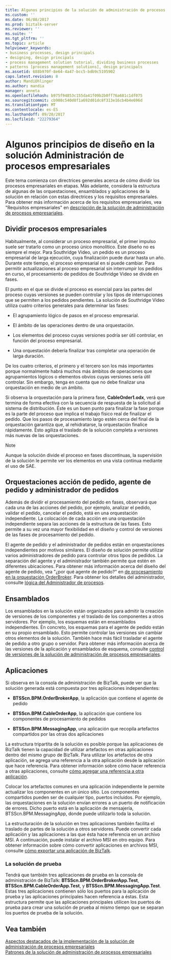 ```yaml
---
title: Algunos principios de la solución de administración de procesos empresariales de diseño | Documentos de Microsoft
ms.custom: ''
ms.date: 06/08/2017
ms.prod: biztalk-server
ms.reviewer: ''
ms.suite: ''
ms.tgt_pltfrm: ''
ms.topic: article
helpviewer_keywords:
- business processes, design principals
- designing, design principals
- process management solution tutorial, dividing business processes
- patterns [process management solutions], design principals
ms.assetid: 688b970f-8e64-4a47-bcc5-bdb9c5195902
caps.latest.revision: 8
author: MandiOhlinger
ms.author: mandia
manager: anneta
ms.openlocfilehash: b975f94853c155da41f09b2b0ff76a681c1df075
ms.sourcegitcommit: cb908c540d8f1a692d01dc8f313e16cb4b4e696d
ms.translationtype: MT
ms.contentlocale: es-ES
ms.lasthandoff: 09/20/2017
ms.locfileid: "22279364"
---
```

# <a name="some-design-principles-in-the-business-process-management-solution"></a>Algunos principios de diseño en la solución Administración de procesos empresariales
Este tema comienza con directrices generales acerca de cómo dividir los procesos empresariales en etapas. Más adelante, considera la estructura de algunas de las orquestaciones, ensamblados y aplicaciones de la solución en relación con estas directrices y los requisitos empresariales. Para obtener más información acerca de los requisitos empresariales, vea "Requisitos empresariales" en [descripción de la solución de administración de procesos empresariales](../core/understanding-the-business-process-management-solution.md).  
  
## <a name="dividing-business-processes"></a>Dividir procesos empresariales  
 Habitualmente, al considerar un proceso empresarial, el primer impulso suele ser tratarlo como un proceso único monolítico. Este diseño no es siempre el mejor. Para Southridge Video, un pedido es un proceso empresarial de larga ejecución, cuya finalización puede durar hasta un año. Durante este tiempo, el proceso empresarial en sí puede cambiar. Para permitir actualizaciones al proceso empresarial sin interrumpir los pedidos en curso, el procesamiento de pedidos de Southridge Video se divide en fases.  
  
 El punto en el que se divide el proceso es esencial para las partes del proceso cuyas versiones se pueden controlar y los tipos de interrupciones que se permiten a los pedidos pendientes. La solución de Southridge Video utiliza cuatro criterios generales para determinar las fases:  
  
-   El agrupamiento lógico de pasos en el proceso empresarial.  
  
-   El ámbito de las operaciones dentro de una orquestación.  
  
-   Los elementos del proceso cuyas versiones podría ser útil controlar, en función del proceso empresarial.  
  
-   Una orquestación debería finalizar tras completar una operación de larga duración.  
  
 De los cuatro criterios, el primero y el tercero son los más importantes porque normalmente habrá muchos más ámbitos de operaciones que agrupamientos lógicos o elementos obvios cuyas versiones sería útil controlar. Sin embargo, tenga en cuenta que no debe finalizar una orquestación en medio de un ámbito.  
  
 Si observa la orquestación para la primera fase, **CableOrder1.odx**, verá que termina de forma efectiva con la secuencia de respuesta de la solicitud al sistema de distribución. Éste es un buen punto para finalizar la fase porque es la parte del proceso que implica el trabajo físico real de finalizar el pedido. Que los pasos de procesamiento largo estén cerca del final de la orquestación garantiza que, al rehidratarse, la orquestación finalice rápidamente. Esto agiliza el traslado de la solución completa a versiones más nuevas de las orquestaciones.  
  
> [!NOTE]
>  Aunque la solución divide el proceso en fases discontinuas, la supervisión de la solución le permite ver los elementos en una vista continua mediante el uso de SAE.  
  
## <a name="order-action-broker-and-manager-orchestrations"></a>Orquestaciones acción de pedido, agente de pedido y administrador de pedidos  
 Además de dividir el procesamiento del pedido en fases, observará que cada una de las acciones del pedido, por ejemplo, analizar el pedido, validar el pedido, cancelar el pedido, está en una orquestación independiente. La colocación de cada acción en una orquestación independiente separa las acciones de la estructura de las fases. Esto permite a su vez una mayor flexibilidad en el diseño y control de versiones de las fases de procesamiento del pedido.  
  
 El agente de pedido y el administrador de pedidos están en orquestaciones independientes por motivos similares. El diseño de solución permite utilizar varios administradores de pedido para controlar otros tipos de pedidos. La separación del agente y el administrador también permite que estén en diferentes ubicaciones. Para obtener más información acerca del diseño del agente de pedido, vea "¿por qué agente de pedido?" en [de procesamiento en la orquestación OrderBroker](../core/processing-in-the-orderbroker-orchestration.md). Para obtener los detalles del administrador, consulte [lógica del Administrador de procesos](../core/process-manager-logic.md).  
  
## <a name="assemblies"></a>Ensamblados  
 Los ensamblados en la solución están organizados para admitir la creación de versiones de los componentes y el traslado de los componentes a otros servidores. Por ejemplo, los esquemas están en ensamblados independientes. En concreto, los esquemas para el agente de pedido están en su propio ensamblado. Esto permite controlar las versiones sin cambiar otros elementos de la solución. También hace más fácil trasladar el agente de pedido a otro grupo o servidor. Para obtener más información acerca de las versiones de la aplicación y ensamblados de esquema, consulte [control de versiones de la solución de administración de procesos empresariales](../core/versioning-the-business-process-management-solution.md).  
  
## <a name="applications"></a>Aplicaciones  
 Si observa en la consola de administración de BizTalk, puede ver que la solución generada está compuesta por tres aplicaciones independientes:  
  
-   **BTSScn.BPM.OrderBrokerApp**, la aplicación que contiene el agente de pedido  
  
-   **BTSScn.BPM.CableOrderApp**, la aplicación que contiene los componentes de procesamiento de pedidos  
  
-   **BTSScn.BPM.MessagingApp**, una aplicación que recopila artefactos compartidos por las otras dos aplicaciones  
  
 La estructura tripartita de la solución es posible porque las aplicaciones de BizTalk tienen la capacidad de utilizar artefactos en otras aplicaciones dentro del mismo grupo de BizTalk. Para utilizar los artefactos de otra aplicación, se agrega una referencia a la otra aplicación desde la aplicación que hace referencia. Para obtener información sobre cómo hacer referencia a otras aplicaciones, consulte [cómo agregar una referencia a otra aplicación](../core/how-to-add-a-reference-to-another-application.md).  
  
 Colocar los artefactos comunes en una aplicación independiente le permite actualizar los componentes en un único sitio. Los componentes compartidos pueden ser de cualquier tipo, puertos incluidos. Por ejemplo, las orquestaciones en la solución envían errores a un puerto de notificación de errores. Dicho puerto está en la aplicación de mensajería, BTSScn.BPM.MessagingApp, donde puede utilizarlo toda la solución.  
  
 La estructuración de la solución en tres aplicaciones también facilita el traslado de partes de la solución a otros servidores. Puede convertir cada aplicación y las aplicaciones a las que ésta hace referencia en un archivo MSI. A continuación, puede instalar el archivo MSI en otro equipo. Para obtener información sobre cómo convertir aplicaciones en archivos MSI, consulte [cómo exportar una aplicación de BizTalk](../core/how-to-export-a-biztalk-application.md).  
  
### <a name="the-test-solution"></a>La solución de prueba  
 Tendrá que también tres aplicaciones de prueba en la consola de administración de BizTalk: **BTSScn.BPM.OrderBrokerApp.Test**, **BTSScn.BPM.CableOrderApp.Test**, y  **BTSScn.BPM.MessagingApp.Test**. Estas tres aplicaciones contienen sólo los puertos para la aplicación de prueba y las aplicaciones principales hacen referencia a éstas. Esta estructura permite que las aplicaciones principales utilicen los puertos de prueba para crear una solución de prueba al mismo tiempo que se separan los puertos de prueba de la solución.  
  
## <a name="see-also"></a>Vea también  
 [Aspectos destacados de la implementación de la solución de administración de procesos empresariales](../core/implementation-highlights-of-the-business-process-management-solution.md)   
 [Patrones de la solución de administración de procesos empresariales](../core/patterns-in-the-business-process-management-solution.md)